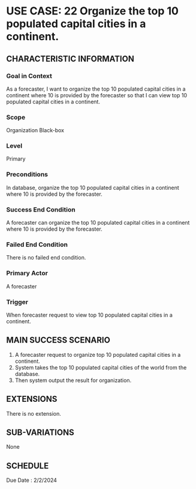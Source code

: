 # USE CASE: 22 Organize the top 10 populated capital cities in a continent.
## CHARACTERISTIC INFORMATION

### Goal in Context

As a forecaster, I want to organize the top 10 populated capital cities in a continent where 10 is provided by the forecaster so that I can view top 10 populated capital cities in a continent.
### Scope

Organization Black-box

### Level

Primary

### Preconditions

In database, organize the top 10 populated capital cities in a continent where 10 is provided by the forecaster.
### Success End Condition

A forecaster can organize the top 10 populated capital cities in a continent where 10 is provided by the forecaster.
### Failed End Condition

There is no failed end condition.
### Primary Actor

A forecaster

### Trigger

When forecaster request to view top 10 populated capital cities in a continent.

## MAIN SUCCESS SCENARIO

1.  A forecaster request to organize top 10 populated capital cities in a continent.
2.  System takes the top 10 populated capital cities of the world from the database.
3.  Then system output the result for organization.

## EXTENSIONS

There is no extension.

## SUB-VARIATIONS

None

## SCHEDULE

Due Date : 2/2/2024

